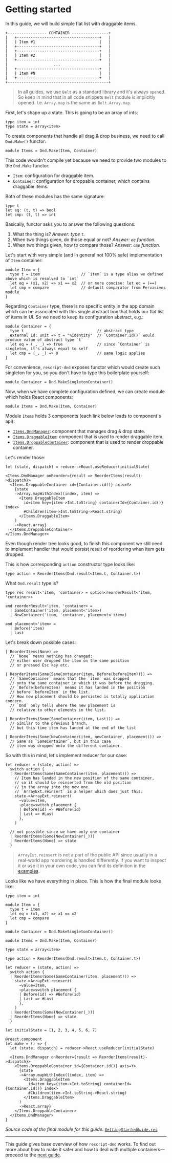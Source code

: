 # Getting started

In this guide, we will build simple flat list with draggable items.

```
+----------------- CONTAINER ----------------+
|   +------------------------------------+   |
|   | Item #1                            |   |
|   +------------------------------------+   |
|   +------------------------------------+   |
|   | Item #2                            |   |
|   +------------------------------------+   |
|                    ...                     |
|   +------------------------------------+   |
|   | Item #N                            |   |
|   +------------------------------------+   |
+--------------------------------------------+
```

> In all guides, we use `Belt` as a standard library and it's always `open`ed. So keep in mind that in all code snippets `Belt` module is implicitly opened. I.e. `Array.map` is the same as `Belt.Array.map`.

First, let's shape up a state. This is going to be an array of ints:

```rescript
type item = int
type state = array<item>
```

To create components that handle all drag & drop business, we need to call `Dnd.Make()` functor:

```rescript
module Items = Dnd.Make(Item, Container)
```

This code wouldn't compile yet because we need to provide two modules to the `Dnd.Make` functor:

- `Item`: configuration for draggable item.
- `Container`: configuration for droppable container, which contains draggable items.

Both of these modules has the same signature:

```rescript
type t
let eq: (t, t) => bool
let cmp: (t, t) => int
```

Basically, functor asks you to answer the following questions:
1. What the thing is? _Answer: type `t`._
1. When two things given, do those equal or not? _Answer: `eq` function._
1. When two things given, how to compare those? _Answer: `cmp` function._

Let's start with very simple (and in general not 100% safe) implementation of `Item` container:

```rescript
module Item = {
  type t = item                  // `item` is a type alias we defined above which is resolved to `int`
  let eq = (x1, x2) => x1 == x2  // or more concise: let eq = (==)
  let cmp = compare              // default comparator from Pervasives module
}
```

Regarding `Container` type, there is no specific entity in the app domain which can be associated with this single abstract box that holds our flat list of items in UI. So we need to keep its configuration abstract, e.g.:

```rescript
module Container = {
  type t                                // abstract type
  external id: unit => t = "%identity"  // `Container.id()` would produce value of abstract type `t`
  let eq = (_, _) => true               // since `Container` is singleton, it's always equal to self
  let cmp = (_, _) => 0                 // same logic applies
}
```

For convenience, `rescript-dnd` exposes functor which would create such singleton for you, so you don't have to type this boilerplate yourself:

```rescript
module Container = Dnd.MakeSingletonContainer()
```

Now, when we have complete configuration defined, we can create module which holds React components:

```rescript
module Items = Dnd.Make(Item, Container)
```

Module `Items` holds 3 components (each link below leads to component's api):
- [`Items.DndManager`](./03-Api.md#dndmanager-component): component that manages drag & drop state.
- [`Items.DraggableItem`](./03-Api.md#draggableitem-component): component that is used to render draggable item.
- [`Items.DroppableContainer`](./03-Api.md#droppablecontainer-component): component that is used to render droppable container.

Let's render those:

```rescript
let (state, dispatch) = reducer->React.useReducer(initialState)

<Items.DndManager onReorder={result => ReorderItems(result)->dispatch}>
  <Items.DroppableContainer id={Container.id()} axis=Y>
    {state
    ->Array.mapWithIndex((index, item) =>
      <Items.DraggableItem
        id=item key={item->Int.toString} containerId={Container.id()} index>
        #Children(item->Int.toString->React.string)
      </Items.DraggableItem>
    )
    ->React.array}
  </Items.DroppableContainer>
</Items.DndManager>
```

Even though render tree looks good, to finish this component we still need to implement handler that would persist result of reordering when item gets dropped.

This is how corresponding `action` constructor type looks like:

```rescript
type action = ReorderItems(Dnd.result<Item.t, Container.t>)
```

What `Dnd.result` type is?

```rescript
type rec result<'item, 'container> = option<reorderResult<'item, 'container>>

and reorderResult<'item, 'container> =
  | SameContainer('item, placement<'item>)
  | NewContainer('item, 'container, placement<'item>)

and placement<'item> =
  | Before('item)
  | Last
```

Let's break down possible cases:

```rescript
| ReorderItems(None) =>
  // `None` means nothing has changed:
  // either user dropped the item on the same position
  // or pressed Esc key etc.

| ReorderItems(Some(SameContainer(item, Before(beforeItem)))) =>
  // `SameContainer` means that the `item` was dropped
  // onto the same container in which it was before the dragging.
  // `Before(beforeItem)` means it has landed in the position
  // before `beforeItem` in the list.
  // How new placement should be persisted is totally application concern.
  // `Dnd` only tells where the new placement is
  // relative to other elements in the list.

| ReorderItems(Some(SameContainer(item, Last))) =>
  // Similar to the previous branch,
  // but this time item has landed at the end of the list

| ReorderItems(Some(NewContainer(item, newContainer, placement))) =>
  // Same as `SameContainer`, but in this case
  // item was dropped onto the different container.
```

So with this in mind, let's implement reducer for our case:

```rescript
let reducer = (state, action) =>
  switch action {
  | ReorderItems(Some(SameContainer(item, placement))) =>
    // Item has landed in the new position of the same container,
    // so it should be reinserted from the old position
    // in the array into the new one.
    // `ArrayExt.reinsert` is a helper which does just this.
    state->ArrayExt.reinsert(
      ~value=item,
      ~place=switch placement {
      | Before(id) => #Before(id)
      | Last => #Last
      },
    )

  // not possible since we have only one container
  | ReorderItems(Some(NewContainer(_)))
  | ReorderItems(None) => state
  }
```

> `ArrayExt.reinsert` is not a part of the public API since usually in a real-world app reordering is handled differently. If you want to inspect it or use it in your own code, you can find its definition in the [examples](../examples/libs/ArrayExt.res).

Looks like we have everything in place. This is how the final module looks like:

```rescript
type item = int

module Item = {
  type t = item
  let eq = (x1, x2) => x1 == x2
  let cmp = compare
}

module Container = Dnd.MakeSingletonContainer()

module Items = Dnd.Make(Item, Container)

type state = array<item>

type action = ReorderItems(Dnd.result<Item.t, Container.t>)

let reducer = (state, action) =>
  switch action {
  | ReorderItems(Some(SameContainer(item, placement))) =>
    state->ArrayExt.reinsert(
      ~value=item,
      ~place=switch placement {
      | Before(id) => #Before(id)
      | Last => #Last
      },
    )
  | ReorderItems(Some(NewContainer(_)))
  | ReorderItems(None) => state
  }

let initialState = [1, 2, 3, 4, 5, 6, 7]

@react.component
let make = () => {
  let (state, dispatch) = reducer->React.useReducer(initialState)

  <Items.DndManager onReorder={result => ReorderItems(result)->dispatch}>
    <Items.DroppableContainer id={Container.id()} axis=Y>
      {state
      ->Array.mapWithIndex((index, item) =>
        <Items.DraggableItem
          id=item key={item->Int.toString} containerId={Container.id()} index>
          #Children(item->Int.toString->React.string)
        </Items.DraggableItem>
      )
      ->React.array}
    </Items.DroppableContainer>
  </Items.DndManager>
}
```

_Source code of the final module for this guide: [`GettingStartedGuide.res`](../examples/guides/GettingStartedGuide.res)_

---
This guide gives base overview of how `rescript-dnd` works. To find out more about how to make it safer and how to deal with multiple containers—proceed to the [next guide](./02-SaferIdentifiersAndMultipleContainersGuide.md).
